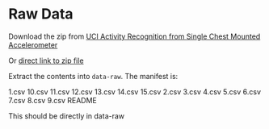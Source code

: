 # Raw Data

Download the zip from [UCI Activity Recognition from Single Chest Mounted Accelerometer](https://archive.ics.uci.edu/ml/datasets/Activity+Recognition+from+Single+Chest-Mounted+Accelerometer)

Or [direct link to zip file](https://archive.ics.uci.edu/ml/machine-learning-databases/00287/Activity%20Recognition%20from%20Single%20Chest-Mounted%20Accelerometer.zip)

Extract the contents into `data-raw`. The manifest is:

1.csv
10.csv
11.csv
12.csv
13.csv
14.csv
15.csv
2.csv
3.csv
4.csv
5.csv
6.csv
7.csv
8.csv
9.csv
README

This should be directly in data-raw
